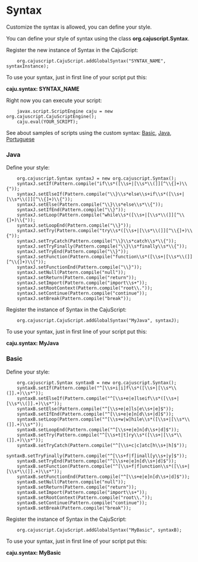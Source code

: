 # Syntax #

Customize the syntax is allowed, you can define your style.

You can define your style of syntax using the class **org.cajuscript.Syntax**.

Register the new instance of Syntax in the CajuScript:
```
    org.cajuscript.CajuScript.addGlobalSyntax("SYNTAX_NAME", syntaxInstance);
```

To use your syntax, just in first line of your script put this:

**caju.syntax: SYNTAX\_NAME**

Right now you can execute your script:
```
    javax.script.ScriptEngine caju = new org.cajuscript.CajuScriptEngine();
    caju.eval(YOUR_SCRIPT);
```


See about samples of scripts using the custom syntax: [Basic](sampleSyntaxBasic.md), [Java](sampleSyntaxJava.md), [Portuguese](sampleSyntaxPortuguese.md)

### Java ###

Define your style:
```
    org.cajuscript.Syntax syntaxJ = new org.cajuscript.Syntax();
    syntaxJ.setIf(Pattern.compile("if\\s*([\\s+|[\\s*\\(]][^\\{]+)\\{"));
    syntaxJ.setElseIf(Pattern.compile("\\}\\s*else\\s+if\\s*([\\s+|[\\s*\\(]][^\\{]+)\\{"));
    syntaxJ.setElse(Pattern.compile("\\}\\s*else\\s*\\{"));
    syntaxJ.setIfEnd(Pattern.compile("\\}"));
    syntaxJ.setLoop(Pattern.compile("while\\s*([\\s+|[\\s*\\(]][^\\{]+)\\{"));
    syntaxJ.setLoopEnd(Pattern.compile("\\}"));
    syntaxJ.setTry(Pattern.compile("try\\s*([\\s+|[\\s*\\(]][^\\{]+)\\{"));
    syntaxJ.setTryCatch(Pattern.compile("\\}\\s*catch\\s*\\{"));
    syntaxJ.setTryFinally(Pattern.compile("\\}\\s*finally\\s*\\{"));
    syntaxJ.setTryEnd(Pattern.compile("\\}"));
    syntaxJ.setFunction(Pattern.compile("function\\s*([\\s+|[\\s*\\(]][^\\{]+)\\{"));
    syntaxJ.setFunctionEnd(Pattern.compile("\\}"));
    syntaxJ.setNull(Pattern.compile("null"));
    syntaxJ.setReturn(Pattern.compile("return"));
    syntaxJ.setImport(Pattern.compile("import\\s+"));
    syntaxJ.setRootContext(Pattern.compile("root\\."));
    syntaxJ.setContinue(Pattern.compile("continue"));
    syntaxJ.setBreak(Pattern.compile("break"));
```

Register the instance of Syntax in the CajuScript:
```
    org.cajuscript.CajuScript.addGlobalSyntax("MyJava", syntaxJ);
```

To use your syntax, just in first line of your script put this:

**caju.syntax: MyJava**

### Basic ###

Define your style:
```
    org.cajuscript.Syntax syntaxB = new org.cajuscript.Syntax();
    syntaxB.setIf(Pattern.compile("^[\\s+i|i]f\\s*([\\s+|[\\s*\\(]].+)\\s*"));
    syntaxB.setElseIf(Pattern.compile("^[\\s+e|e]lseif\\s*([\\s+|[\\s*\\(]].+)\\s*"));
    syntaxB.setElse(Pattern.compile("^[\\s+e|e]ls[e\\s+|e]$"));
    syntaxB.setIfEnd(Pattern.compile("^[\\s+e|e]n[d\\s+|d]$"));
    syntaxB.setLoop(Pattern.compile("^[\\s+w|w]hile\\s*([\\s+|[\\s*\\(]].+)\\s*"));
    syntaxB.setLoopEnd(Pattern.compile("^[\\s+e|e]n[d\\s+|d]$"));
    syntaxB.setTry(Pattern.compile("^[\\s+t|t]ry\\s*([\\s+|[\\s*\\(]].+)\\s*"));
    syntaxB.setTryCatch(Pattern.compile("^[\\s+c|c]atc[h\\s+|h]$"));
    syntaxB.setTryFinally(Pattern.compile("^[\\s+f|f]inall[y\\s+|y]$"));
    syntaxB.setTryEnd(Pattern.compile("^[\\s+e|e]n[d\\s+|d]$"));
    syntaxB.setFunction(Pattern.compile("^[\\s+f|f]unction\\s*([\\s+|[\\s*\\(]].+)\\s*"));
    syntaxB.setFunctionEnd(Pattern.compile("^[\\s+e|e]n[d\\s+|d]$"));
    syntaxB.setNull(Pattern.compile("null"));
    syntaxB.setReturn(Pattern.compile("return"));
    syntaxB.setImport(Pattern.compile("import\\s+"));
    syntaxB.setRootContext(Pattern.compile("root\\."));
    syntaxB.setContinue(Pattern.compile("continue"));
    syntaxB.setBreak(Pattern.compile("break"));
```

Register the instance of Syntax in the CajuScript:
```
    org.cajuscript.CajuScript.addGlobalSyntax("MyBasic", syntaxB);
```

To use your syntax, just in first line of your script put this:

**caju.syntax: MyBasic**